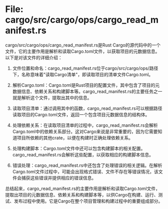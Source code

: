 # File: cargo/src/cargo/ops/cargo_read_manifest.rs

cargo/src/cargo/ops/cargo_read_manifest.rs是Rust Cargo的源代码中的一个文件，它的主要作用是解析和读取Cargo.toml文件，以获取项目的元数据信息。以下是对该文件的详细介绍：

1. 文件位置和命名：cargo_read_manifest.rs位于cargo/src/cargo/ops/路径下，名称意味着"读取Cargo清单"，即读取项目的清单文件Cargo.toml。

2. 解析Cargo.toml：Cargo.toml是Rust项目的配置文件，其中包含了项目的元数据信息、依赖关系和构建脚本等。cargo_read_manifest.rs的主要任务之一就是解析这个文件，提取出其中的信息。

3. 读取项目清单：通过调用其中的函数，cargo_read_manifest.rs可以根据路径读取项目的Cargo.toml文件，返回一个包含项目元数据信息的结构体。

4. 处理依赖关系：在读取项目清单的过程中，cargo_read_manifest.rs会解析Cargo.toml中的依赖关系部分。这对Cargo来说是非常重要的，因为它需要知道项目所依赖的其他crate，以便在构建时正确处理依赖关系。

5. 处理构建脚本：Cargo.toml文件中还可以包含构建脚本的相关配置。cargo_read_manifest.rs会解析这些配置，以获取相应的构建脚本信息。

6. 错误处理：cargo_read_manifest.rs中还包含了处理错误的相关逻辑。在解析Cargo.toml文件过程中，可能会出现格式错误、文件不存在等错误情况，该文件会捕获这些错误并提供相应的错误信息。

总结起来，cargo_read_manifest.rs的主要作用是解析和读取Cargo.toml文件，提取出项目的元数据信息、依赖关系和构建脚本等，以供Cargo在构建、运行、测试、发布过程中使用。它是Cargo在整个项目管理和构建过程中的重要组成部分。

